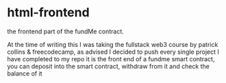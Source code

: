 # html-frontend
the frontend part of the fundMe contract. 

At the time of writing this I was taking the fullstack web3 course by patrick collins & freecodecamp, as advised I decided to push every single project I have completed to my repo
it is the front end of a fundme smart contract, you can deposit into the smart contract, withdraw from it and check the balance of it

